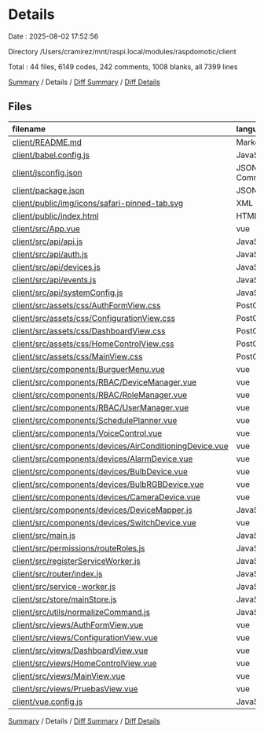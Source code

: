 # Details

Date : 2025-08-02 17:52:56

Directory /Users/cramirez/mnt/raspi.local/modules/raspdomotic/client

Total : 44 files,  6149 codes, 242 comments, 1008 blanks, all 7399 lines

[Summary](results.md) / Details / [Diff Summary](diff.md) / [Diff Details](diff-details.md)

## Files
| filename | language | code | comment | blank | total |
| :--- | :--- | ---: | ---: | ---: | ---: |
| [client/README.md](/client/README.md) | Markdown | 19 | 0 | 6 | 25 |
| [client/babel.config.js](/client/babel.config.js) | JavaScript | 5 | 0 | 1 | 6 |
| [client/jsconfig.json](/client/jsconfig.json) | JSON with Comments | 19 | 0 | 1 | 20 |
| [client/package.json](/client/package.json) | JSON | 56 | 0 | 1 | 57 |
| [client/public/img/icons/safari-pinned-tab.svg](/client/public/img/icons/safari-pinned-tab.svg) | XML | 3 | 0 | 1 | 4 |
| [client/public/index.html](/client/public/index.html) | HTML | 22 | 1 | 1 | 24 |
| [client/src/App.vue](/client/src/App.vue) | vue | 34 | 0 | 4 | 38 |
| [client/src/api/api.js](/client/src/api/api.js) | JavaScript | 26 | 32 | 9 | 67 |
| [client/src/api/auth.js](/client/src/api/auth.js) | JavaScript | 138 | 10 | 22 | 170 |
| [client/src/api/devices.js](/client/src/api/devices.js) | JavaScript | 34 | 1 | 5 | 40 |
| [client/src/api/events.js](/client/src/api/events.js) | JavaScript | 13 | 2 | 2 | 17 |
| [client/src/api/systemConfig.js](/client/src/api/systemConfig.js) | JavaScript | 19 | 2 | 2 | 23 |
| [client/src/assets/css/AuthFormView.css](/client/src/assets/css/AuthFormView.css) | PostCSS | 115 | 7 | 17 | 139 |
| [client/src/assets/css/ConfigurationView.css](/client/src/assets/css/ConfigurationView.css) | PostCSS | 278 | 13 | 49 | 340 |
| [client/src/assets/css/DashboardView.css](/client/src/assets/css/DashboardView.css) | PostCSS | 146 | 14 | 23 | 183 |
| [client/src/assets/css/HomeControlView.css](/client/src/assets/css/HomeControlView.css) | PostCSS | 111 | 21 | 17 | 149 |
| [client/src/assets/css/MainView.css](/client/src/assets/css/MainView.css) | PostCSS | 97 | 7 | 14 | 118 |
| [client/src/components/BurguerMenu.vue](/client/src/components/BurguerMenu.vue) | vue | 113 | 2 | 15 | 130 |
| [client/src/components/RBAC/DeviceManager.vue](/client/src/components/RBAC/DeviceManager.vue) | vue | 389 | 2 | 58 | 449 |
| [client/src/components/RBAC/RoleManager.vue](/client/src/components/RBAC/RoleManager.vue) | vue | 292 | 2 | 52 | 346 |
| [client/src/components/RBAC/UserManager.vue](/client/src/components/RBAC/UserManager.vue) | vue | 612 | 4 | 101 | 717 |
| [client/src/components/SchedulePlanner.vue](/client/src/components/SchedulePlanner.vue) | vue | 148 | 0 | 20 | 168 |
| [client/src/components/VoiceControl.vue](/client/src/components/VoiceControl.vue) | vue | 301 | 4 | 49 | 354 |
| [client/src/components/devices/AirConditioningDevice.vue](/client/src/components/devices/AirConditioningDevice.vue) | vue | 378 | 5 | 58 | 441 |
| [client/src/components/devices/AlarmDevice.vue](/client/src/components/devices/AlarmDevice.vue) | vue | 170 | 2 | 24 | 196 |
| [client/src/components/devices/BulbDevice.vue](/client/src/components/devices/BulbDevice.vue) | vue | 308 | 3 | 57 | 368 |
| [client/src/components/devices/BulbRGBDevice.vue](/client/src/components/devices/BulbRGBDevice.vue) | vue | 434 | 6 | 78 | 518 |
| [client/src/components/devices/CameraDevice.vue](/client/src/components/devices/CameraDevice.vue) | vue | 132 | 0 | 19 | 151 |
| [client/src/components/devices/DeviceMapper.js](/client/src/components/devices/DeviceMapper.js) | JavaScript | 8 | 2 | 4 | 14 |
| [client/src/components/devices/SwitchDevice.vue](/client/src/components/devices/SwitchDevice.vue) | vue | 368 | 3 | 56 | 427 |
| [client/src/main.js](/client/src/main.js) | JavaScript | 34 | 8 | 11 | 53 |
| [client/src/permissions/routeRoles.js](/client/src/permissions/routeRoles.js) | JavaScript | 3 | 1 | 0 | 4 |
| [client/src/registerServiceWorker.js](/client/src/registerServiceWorker.js) | JavaScript | 33 | 6 | 4 | 43 |
| [client/src/router/index.js](/client/src/router/index.js) | JavaScript | 47 | 9 | 9 | 65 |
| [client/src/service-worker.js](/client/src/service-worker.js) | JavaScript | 20 | 0 | 5 | 25 |
| [client/src/store/mainStore.js](/client/src/store/mainStore.js) | JavaScript | 136 | 12 | 25 | 173 |
| [client/src/utils/normalizeCommand.js](/client/src/utils/normalizeCommand.js) | JavaScript | 33 | 10 | 10 | 53 |
| [client/src/views/AuthFormView.vue](/client/src/views/AuthFormView.vue) | vue | 134 | 8 | 24 | 166 |
| [client/src/views/ConfigurationView.vue](/client/src/views/ConfigurationView.vue) | vue | 292 | 7 | 57 | 356 |
| [client/src/views/DashboardView.vue](/client/src/views/DashboardView.vue) | vue | 243 | 7 | 40 | 290 |
| [client/src/views/HomeControlView.vue](/client/src/views/HomeControlView.vue) | vue | 179 | 2 | 30 | 211 |
| [client/src/views/MainView.vue](/client/src/views/MainView.vue) | vue | 93 | 3 | 15 | 111 |
| [client/src/views/PruebasView.vue](/client/src/views/PruebasView.vue) | vue | 71 | 0 | 8 | 79 |
| [client/vue.config.js](/client/vue.config.js) | JavaScript | 43 | 24 | 4 | 71 |

[Summary](results.md) / Details / [Diff Summary](diff.md) / [Diff Details](diff-details.md)